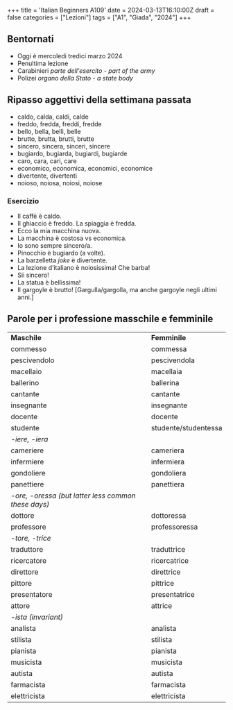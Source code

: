 +++
title = 'Italian Beginners A109'
date = 2024-03-13T16:10:00Z
draft = false
categories = ["Lezioni"]
tags = ["A1", "Giada", "2024"]
+++

## Bentornati

- Oggi è mercoledi tredici marzo 2024
- Penultima lezione
- Carabinieri *parte dell'esercito - part of the army*
- Polizei *organo della Stato - a state body*

## Ripasso aggettivi della settimana passata

- caldo, calda, caldi, calde
- freddo, fredda, freddi, fredde
- bello, bella, belli, belle
- brutto, brutta, brutti, brutte
- sincero, sincera, sinceri, sincere
- bugiardo, bugiarda, bugiardi, bugiarde
- caro, cara, cari, care
- economico, economica, economici, economice
- divertente, divertenti
- noioso, noiosa, noiosi, noiose

### Esercizio

- Il caffè è caldo.
- Il ghiaccio è freddo. La spiaggia è fredda.
- Ecco la mia macchina nuova.
- La macchina è costosa vs economica.
- Io sono sempre sincero/a.
- Pinocchio è bugiardo (a volte).
- La barzelletta *joke* è divertente.
- La lezione d’italiano è noiosissima! Che barba!
- Sii sincero!
- La statua è bellissima!
- Il gargoyle è brutto! [Gargulla/gargolla, ma anche gargoyle negli ultimi anni.]

## Parole per i professione masschile e femminile

| | |
|------------|-----------|
| **Maschile** | **Femminile** |
| commesso | commessa |
| pescivendolo | pescivendola |
| macellaio | macellaia |
| ballerino | ballerina |
| cantante | cantante |
| insegnante | insegnante |
| docente | docente |
| studente | studente/studentessa |
| *-iere, -iera* |
| cameriere | cameriera |
| infermiere | infermiera |
| gondoliere | gondoliera |
| panettiere | panettiera |
| *-ore, -oressa (but latter less common these days)* |
| dottore | dottoressa |
| professore | professoressa |
| *-tore, -trice* |
| traduttore | traduttrice |
| ricercatore | ricercatrice |
| direttore | direttrice |
| pittore | pittrice |
| presentatore | presentatrice |
| attore | attrice |
| *-ista (invariant)* |
| analista | analista |
| stilista | stilista |
| pianista | pianista |
| musicista | musicista |
| autista | autista |
| farmacista | farmacista |
| elettricista | elettricista |
